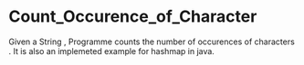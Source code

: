 # Count_Occurence_of_Character
 Given a String , Programme counts the number of occurences of characters .
 It is also an implemeted example for hashmap in java.
